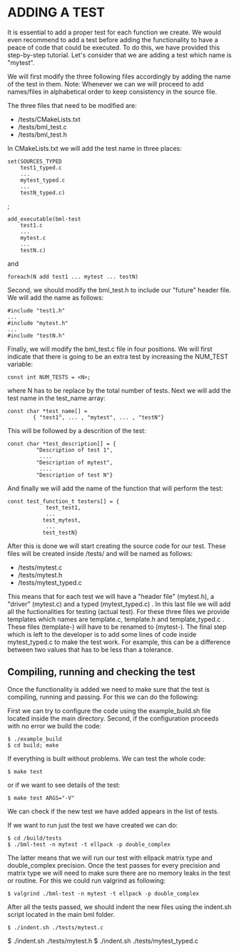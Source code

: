 ADDING A TEST
=============

It is essential to add a proper test for each function we create. We would even
recommend to add a test before adding the functionality to have a peace of code
that could be executed. To do this, we have provided this step-by-step tutorial.
Let's consider that we are adding a test which name is "mytest".

We will first modify the three following files accordingly by adding the name of
the test in them. Note: Whenever we can we will proceed to add names/files in
alphabetical order to keep consistency in the source file.

The three files that need to be modified are:

  - /tests/CMakeLists.txt
  - /tests/bml_test.c
  - /tests/bml_test.h

In CMakeLists.txt we will add the test name in three places:

  	set(SOURCES_TYPED
     	test1_typed.c
     	...
    	mytest_typed.c
     	...
     	testN_typed.c)

;

  	add_executable(bml-test
     	test1.c
    	...
    	mytest.c
    	...
    	testN.c)

and

  	foreach(N add test1 ... mytest ... testN)

Second, we should modify the bml_test.h to include our "future" header file.
We will add the name as follows:

	#include "test1.h"
	...
	#include "mytest.h"
	...
	#include "testN.h"


Finally, we will modify the bml_test.c file in four positions. We will first indicate that there is going to be an extra test by increasing the NUM_TEST variable:

	const int NUM_TESTS = <N>;

where N has to be replace by the total number of tests. Next we will add the test name in the test_name array:

	const char *test_name[] =
 			{ "test1", ... , "mytest", ... , "testN"}

This will be followed by a descrition of the test:

	const char *test_description[] = {
			 "Description of test 1",
			  ....
			 "Description of mytest",
			  ....
			 "Description of test N"}

And finally we will add the name of the function that will perform the test:

	const test_function_t testers[] = {
			    test_test1,
 			    ...
 			   test_mytest,
 			    ...
 			   test_testN}


After this is done we will start creating the source code for our test.
These files will be created inside /tests/ and will be named as follows:

- /tests/mytest.c
- /tests/mytest.h
- /tests/mytest_typed.c

This means that for each test we will have a "header file" (mytest.h), a
"driver" (mytest.c) and a typed (mytest_typed.c) . In this last file we will
add all the fuctionalities for testing (actual test). For these three files
we provide templates which names are template.c, template.h and
template_typed.c . These files (template-) will have to be renamed to (mytest-).
The final step which is left to the developer is to add some lines of code
inside mytest_typed.c to make the test work. For example, this can be a
difference between two values that has to be less than a tolerance.


## Compiling, running and checking the test

Once the functionality is added we need to make sure that the test is compiling,
running and passing. For this we can do the following:

First we can try to configure the code using the example_build.sh file located
inside the main directory. Second, if the configuration proceeds with no error
we build the code:

	$ ./example_build
	$ cd build; make

If everything is built without problems. We can test the whole code:

	$ make test

or if we want to see details of the test:

	$ make test ARGS="-V"

We can check if the new test we have added appears in the list of tests.

If we want to run just the test we have created we can do:

	$ cd /build/tests
	$ ./bml-test -n mytest -t ellpack -p double_complex

The latter means that we will run our test with ellpack matrix type and
double_complex precision. Once the test passes for every precision and matrix
type we will need to make sure there are no memory leaks in the test or routine.
For this we could run valgrind as following:

	$ valgrind ./bml-test -n mytest -t ellpack -p double_complex

After all the tests passed, we should indent the new files using the indent.sh
script located in the main bml folder.

	$ ./indent.sh ./tests/mytest.c
  $ ./indent.sh ./tests/mytest.h
  $ ./indent.sh ./tests/mytest_typed.c
